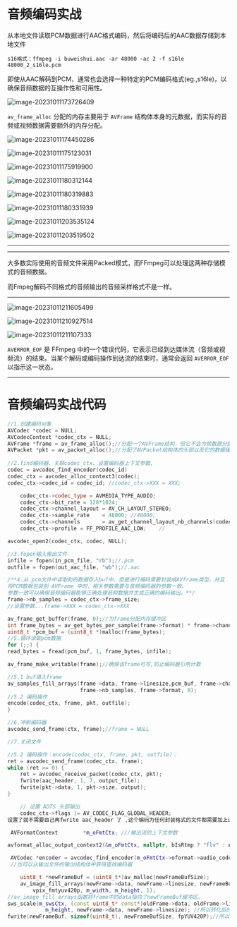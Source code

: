 # 音频编码实战

从本地⽂件读取PCM数据进⾏AAC格式编码，然后将编码后的AAC数据存储到本地⽂件

```
s16格式：ffmpeg -i buweishui.aac -ar 48000 -ac 2 -f s16le 48000_2_s16le.pcm
```

即使从AAC解码到PCM，通常也会选择一种特定的PCM编码格式(eg.,s16le)，以确保音频数据的互操作性和可用性。

![image-20231011173726409](https://my-figures.oss-cn-beijing.aliyuncs.com/Figures/image-20231011173726409.png)

`av_frame_alloc` 分配的内存主要用于 `AVFrame` 结构体本身的元数据，而实际的音频或视频数据需要额外的内存分配。

![image-20231011174450286](https://my-figures.oss-cn-beijing.aliyuncs.com/Figures/image-20231011174450286.png)

![image-20231011175123031](https://my-figures.oss-cn-beijing.aliyuncs.com/Figures/image-20231011175123031.png)

![image-20231011175919900](https://my-figures.oss-cn-beijing.aliyuncs.com/Figures/image-20231011175919900.png)

![image-20231011180312144](https://my-figures.oss-cn-beijing.aliyuncs.com/Figures/image-20231011180312144.png)

![image-20231011180319883](https://my-figures.oss-cn-beijing.aliyuncs.com/Figures/image-20231011180319883.png)

![image-20231011180331939](https://my-figures.oss-cn-beijing.aliyuncs.com/Figures/image-20231011180331939.png)

![image-20231011203535124](https://my-figures.oss-cn-beijing.aliyuncs.com/Figures/image-20231011203535124.png)

![image-20231011203519502](https://my-figures.oss-cn-beijing.aliyuncs.com/Figures/image-20231011203519502.png)

-----

---------

大多数实际使用的音频文件采用Packed模式，而FFmpeg可以处理这两种存储模式的音频数据。

而Fmpeg解码不同格式的⾳频输出的⾳频采样格式不是⼀样。

----------

![image-20231011211605499](https://my-figures.oss-cn-beijing.aliyuncs.com/Figures/image-20231011211605499.png)

![image-20231011210927514](https://my-figures.oss-cn-beijing.aliyuncs.com/Figures/image-20231011210927514.png)

![image-20231011211107333](https://my-figures.oss-cn-beijing.aliyuncs.com/Figures/image-20231011211107333.png)

`AVERROR_EOF` 是 FFmpeg 中的一个错误代码，它表示已经到达媒体流（音频或视频流）的结束。当某个解码或编码操作到达流的结束时，通常会返回 `AVERROR_EOF` 以指示这一状态。

----------------------

# 音频编码实战代码



```c++
//1.创建编码对象
AVCodec *codec = NULL;
AVCodecContext *codec_ctx = NULL;
AVFrame *frame = av_frame_alloc();//分配一个AVFrame结构，但它不会为帧数据分配实际的内存缓冲区
AVPacket *pkt = av_packet_alloc();//分配了AVPacket结构体的头部以及它的数据缓冲区   
        
//2.find编码器、关联codec_ctx、设置编码器上下文参数、
codec = avcodec_find_encoder(codec_id)    
codec_ctx = avcodec_alloc_context3(codec);   
codec_ctx->codec_id = codec_id; //codec_ctx->XXX = XXX;

    codec_ctx->codec_type = AVMEDIA_TYPE_AUDIO;
    codec_ctx->bit_rate = 128*1024;
    codec_ctx->channel_layout = AV_CH_LAYOUT_STEREO;
    codec_ctx->sample_rate    = 48000; //48000;
    codec_ctx->channels       = av_get_channel_layout_nb_channels(codec_ctx->channel_layout);
    codec_ctx->profile = FF_PROFILE_AAC_LOW;    //

avcodec_open2(codec_ctx, codec, NULL);

//3.fopen输入输出文件
infile = fopen(in_pcm_file, "rb");//.pcm
outfile = fopen(out_aac_file, "wb");//.aac

/**4.从.pcm文件中读取到的数据存入buf中，但是进行编码需要封装成AVframe类型，并且
将PCM数据包装到 AVFrame 中时，相关参数需要与音频编码器的参数一致。
参数一致可以确保音频编码器能够正确处理音频数据并生成正确的编码输出。**/
frame->nb_samples = codec_ctx->frame_size;
//设置参数...frame->XXX = codec_ctx->XXX 

av_frame_get_buffer(frame, 0);//为frame分配内存缓冲区
int frame_bytes = av_get_bytes_per_sample(frame->format) * frame->channels * frame->nb_samples;
uint8_t *pcm_buf = (uint8_t *)malloc(frame_bytes);
//5.循环读取pcm数据
for (;;) {
read_bytes = fread(pcm_buf, 1, frame_bytes, infile);

av_frame_make_writable(frame);//确保该frame可写,防止编码器引用计数

//5.1 buf填入frame
av_samples_fill_arrays(frame->data, frame->linesize,pcm_buf, frame->channels,
                       frame->nb_samples, frame->format, 0);
//5.2 编码操作
encode(codec_ctx, frame, pkt, outfile);
}

//6.冲刷编码器
avcodec_send_frame(ctx, frame);//frame = NULL

//7.关闭文件
```

```c++
//5.2 编码操作：encode(codec_ctx, frame, pkt, outfile)：
ret = avcodec_send_frame(codec_ctx, frame);
while (ret >= 0) {
    ret = avcodec_receive_packet(codec_ctx, pkt);
    fwrite(aac_header, 1, 7, output_file);
    fwrite(pkt->data, 1, pkt->size, output);
}

    // 设置 ADTS 头部输出
    codec_ctx->flags |= AV_CODEC_FLAG_GLOBAL_HEADER;
设置了就不需要自己再fwrite aac_header 了 ,这个编码为任何封装格式的文件都需要加上这个头
```

```c++
 AVFormatContext		*m_oFmtCtx; ///输出流的上下文参数

avformat_alloc_output_context2(&m_oFmtCtx, nullptr, bIsRtmp ? "flv" : nullptr, outFileName);

 AVCodec *encoder = avcodec_find_encoder(m_oFmtCtx->oformat->audio_codec);
 //也可以从输出文件的输出结构体中获得查找编码器
```

```c++
    uint8_t *newFrameBuf = (uint8_t*)av_malloc(newFrameBufSize);
    av_image_fill_arrays(newFrame->data, newFrame->linesize, newFrameBuf,
        vpix_fmtyuv420p, m_width, m_height, 1);
//av_image_fill_arrays函数将frame中的data指向了newFrameBuf缓冲区。
sws_scale(m_swsCtx, (const uint8_t* const*)oldFrame->data, oldFrame->linesize, 0,
            m_height, newFrame->data, newFrame->linesize); //所以转化后的数据其实存在了buf中
fwrite(newFrameBuf, sizeof(uint8_t), newFrameBufSize, fpYUV420P);//所以可以使用buf进行写入
```

